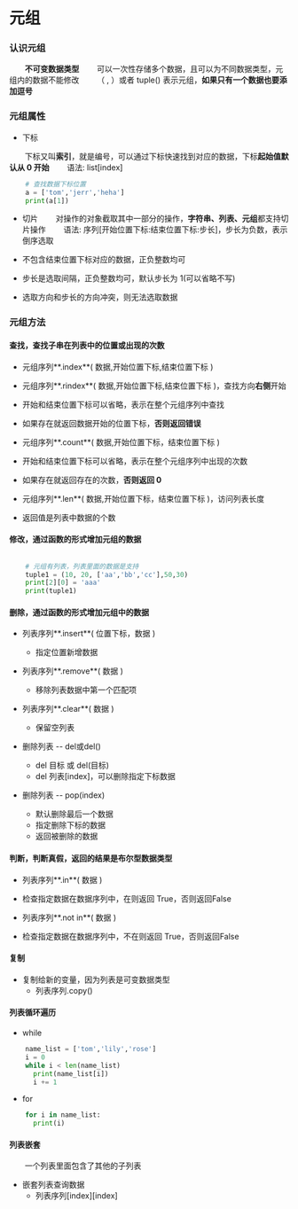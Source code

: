 # 元组
### 认识元组
&emsp;&emsp;**不可变数据类型**
&emsp;&emsp;可以一次性存储多个数据，且可以为不同数据类型，元组内的数据不能修改
&emsp;&emsp;（ , ）或者 tuple() 表示元组，**如果只有一个数据也要添加逗号**

### 元组属性
*  下标

&emsp;&emsp;下标又叫**索引**，就是编号，可以通过下标快速找到对应的数据，下标**起始值默认从 0 开始** 
&emsp;&emsp;语法: list[index]


```python 
    # 查找数据下标位置
    a = ['tom','jerr','heha']
    print(a[1])

```


*  切片
&emsp;&emsp;对操作的对象截取其中一部分的操作，**字符串、列表、元组**都支持切片操作
&emsp;&emsp;语法: 序列[开始位置下标:结束位置下标:步长]，步长为负数，表示倒序选取

  *  不包含结束位置下标对应的数据，正负整数均可
  *  步长是选取间隔，正负整数均可，默认步长为 1(可以省略不写)
  *  选取方向和步长的方向冲突，则无法选取数据


### 元组方法 
#### 查找，查找子串在列表中的位置或出现的次数

*  元组序列**.index**( 数据,开始位置下标,结束位置下标 )
  *  元组序列**.rindex**( 数据,开始位置下标,结束位置下标 )，查找方向**右侧**开始
  *  开始和结束位置下标可以省略，表示在整个元组序列中查找
  *  如果存在就返回数据开始的位置下标，**否则返回错误** 
  
  
*  元组序列**.count**( 数据,开始位置下标，结束位置下标 )
  *  开始和结束位置下标可以省略，表示在整个元组序列中出现的次数
  *  如果存在就返回存在的次数，**否则返回 0**
  
  
*  元组序列**.len**( 数据,开始位置下标，结束位置下标 )，访问列表长度
  *  返回值是列表中数据的个数



#### 修改，通过函数的形式增加元组的数据



```python

    # 元组有列表，列表里面的数据是支持
    tuple1 = (10, 20, ['aa','bb','cc'],50,30)
    print[2][0] = 'aaa'
    print(tuple1)

```




#### 删除，通过函数的形式增加元组中的数据

* 列表序列**.insert**( 位置下标，数据 )
  * 指定位置新增数据
  

* 列表序列**.remove**( 数据 )
  * 移除列表数据中第一个匹配项


* 列表序列**.clear**( 数据 )
  * 保留空列表
  

* 删除列表 -- del或del()
  * del 目标 或 del(目标)
  * del 列表[index]，可以删除指定下标数据
  
  
* 删除列表 -- pop(index)
  * 默认删除最后一个数据
  * 指定删除下标的数据
  * 返回被删除的数据


#### 判断，判断真假，返回的结果是布尔型数据类型

*  列表序列**.in**( 数据 )
  *  检查指定数据在数据序列中，在则返回 True，否则返回False
  

*  列表序列**.not in**( 数据 )
  *  检查指定数据在数据序列中，不在则返回 True，否则返回False


#### 复制

* 复制给新的变量，因为列表是可变数据类型
  *  列表序列.copy()



#### 列表循环遍历

* while


```python
    name_list = ['tom','lily','rose']
    i = 0
    while i < len(name_list)
      print(name_list[i])
      i += 1

```

* for

```python
    for i in name_list:
      print(i)

```


#### 列表嵌套
&emsp;&emsp;一个列表里面包含了其他的子列表

* 嵌套列表查询数据
  *  列表序列[index][index] 


































